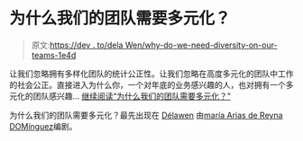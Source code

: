 # 为什么我们的团队需要多元化？

> 原文:[https://dev . to/dela Wen/why-do-we-need-diversity-on-our-teams-1e4d](https://dev.to/delawen/why-do-we-need-diversity-on-our-teams-1e4d)

让我们忽略拥有多样化团队的统计公正性。让我们忽略在高度多元化的团队中工作的社会公正。直接进入为什么你，一个对年底的业务感兴趣的人，也对拥有一个多元化的团队感兴趣… [继续阅读“为什么我们的团队需要多元化？”](http://delawen.com/2018/05/why-do-we-need-diversity-on-our-teams/)

为什么我们的团队需要多元化？最先出现在 [Délawen](http://delawen.com) 由[maría Arias de Reyna DOMínguez](http://delawen.com/author/delawen/)编剧。